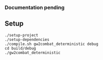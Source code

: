 ### Documentation pending

## Setup
```
./setup-project
./setup-dependencies
./compile.sh gw2combat_deterministic debug
cd build/debug
./gw2combat_deterministic
```
